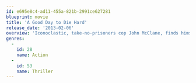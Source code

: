 ```yaml
---
id: e695e8c4-ad11-455a-821b-2991ce627281
blueprint: movie
title: 'A Good Day to Die Hard'
release_date: '2013-02-06'
overview: 'Iconoclastic, take-no-prisoners cop John McClane, finds himself for the first time on foreign soil after traveling to Moscow to help his wayward son Jack - unaware that Jack is really a highly-trained CIA operative out to stop a nuclear weapons heist. With the Russian underworld in pursuit, and battling a countdown to war, the two McClanes discover that their opposing methods make them unstoppable heroes.'
genres:
  -
    id: 28
    name: Action
  -
    id: 53
    name: Thriller
---
```

